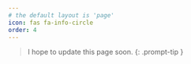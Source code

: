 ```yaml
---
# the default layout is 'page'
icon: fas fa-info-circle
order: 4
---
```


> I hope to update this page soon.
{: .prompt-tip }
